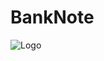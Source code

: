 # BankNote

![Logo](![logo-s2-white2x](https://user-images.githubusercontent.com/85009962/121129893-3108ad80-c860-11eb-9153-52b648201791.png))
